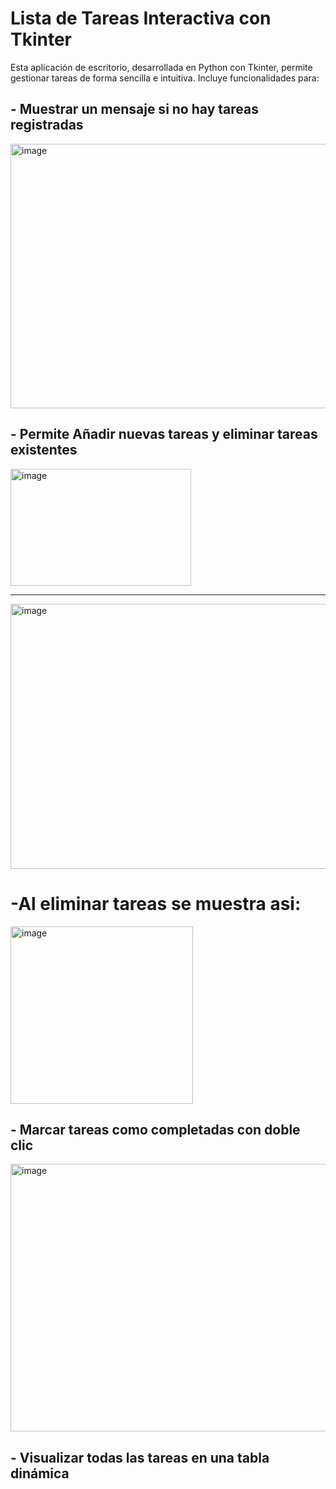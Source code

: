 
# Lista de Tareas Interactiva con Tkinter
Esta aplicación de escritorio, desarrollada en Python con Tkinter, permite gestionar tareas de forma sencilla e intuitiva. Incluye funcionalidades para:
## - Muestrar un mensaje si no hay tareas registradas

<img width="598" height="423" alt="image" src="https://github.com/user-attachments/assets/e4d53f27-cfc6-4984-9f02-5bed10b18f48" />

## - Permite Añadir nuevas tareas y eliminar tareas existentes

<img width="289" height="187" alt="image" src="https://github.com/user-attachments/assets/df1f8176-a014-4a75-9425-f3caf844398b" />

-----------------------------------------------------------------------------------------------------------------------------------

<img width="608" height="424" alt="image" src="https://github.com/user-attachments/assets/0284cc05-850a-4ff4-a32d-b116e0af9a60" />





# -Al eliminar tareas se muestra asi:

<img width="292" height="284" alt="image" src="https://github.com/user-attachments/assets/3320f96f-5445-4c33-832c-992813abd4e0" />

## - Marcar tareas como completadas con doble clic

<img width="607" height="428" alt="image" src="https://github.com/user-attachments/assets/d8d05b62-4d92-4803-857f-32e04c7cede4" />

## - Visualizar todas las tareas en una tabla dinámica
